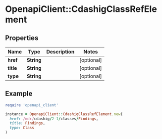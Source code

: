 # OpenapiClient::CdashigClassRefElement

## Properties

| Name | Type | Description | Notes |
| ---- | ---- | ----------- | ----- |
| **href** | **String** |  | [optional] |
| **title** | **String** |  | [optional] |
| **type** | **String** |  | [optional] |

## Example

```ruby
require 'openapi_client'

instance = OpenapiClient::CdashigClassRefElement.new(
  href: /mdr/cdashig/2-1/classes/Findings,
  title: Findings,
  type: Class
)
```

